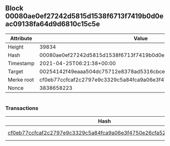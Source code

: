 ## Block 00080ae0ef27242d5815d1538f6713f7419b0d0eac09138fa64d9d6810c15c5e

Attribute | Value
--- | ---
Height | 39834
Hash | 00080ae0ef27242d5815d1538f6713f7419b0d0eac09138fa64d9d6810c15c5e
Timestamp | 2021-04-25T06:21:38+00:00
Target | 00254142f49eaaa504dc75712e8378ad5316cbcead634704b3734b6271167cc4
Merke root | cf0eb77ccfcaf2c2797e9c3329c5a84fca9a06e3f4750e26cfa52b6020b8b0d2
Nonce | 3838658223

```

```

### Transactions

Hash | Amount
--- | ---
[cf0eb77ccfcaf2c2797e9c3329c5a84fca9a06e3f4750e26cfa52b6020b8b0d2](cf0eb77ccfcaf2c2797e9c3329c5a84fca9a06e3f4750e26cfa52b6020b8b0d2.md) | 10.00000000 SKEPTI 
